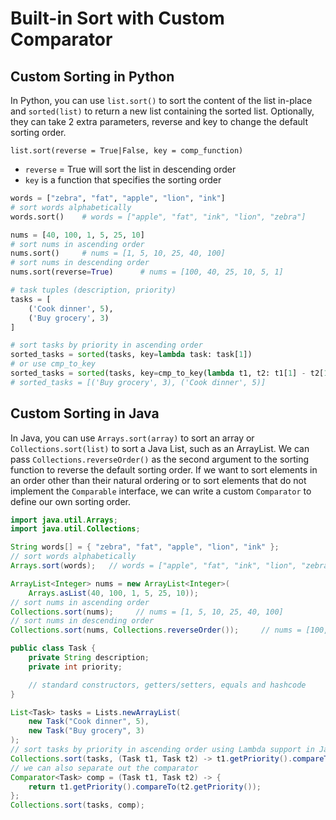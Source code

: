 # Built-in Sort with Custom Comparator

## Custom Sorting in Python

In Python, you can use `list.sort()` to sort the content of the list in-place and `sorted(list)` to return a new list containing the sorted list. Optionally, they can take 2 extra parameters, reverse and key to change the default sorting order.

`list.sort(reverse = True|False, key = comp_function)`

- `reverse` = True will sort the list in descending order
- `key` is a function that specifies the sorting order

```python
words = ["zebra", "fat", "apple", "lion", "ink"]
# sort words alphabetically
words.sort()    # words = ["apple", "fat", "ink", "lion", "zebra"]

nums = [40, 100, 1, 5, 25, 10]
# sort nums in ascending order
nums.sort()     # nums = [1, 5, 10, 25, 40, 100]
# sort nums in descending order
nums.sort(reverse=True)      # nums = [100, 40, 25, 10, 5, 1]

# task tuples (description, priority)
tasks = [
    ('Cook dinner', 5),
    ('Buy grocery', 3)
]

# sort tasks by priority in ascending order
sorted_tasks = sorted(tasks, key=lambda task: task[1])
# or use cmp_to_key
sorted_tasks = sorted(tasks, key=cmp_to_key(lambda t1, t2: t1[1] - t2[1]))
# sorted_tasks = [('Buy grocery', 3), ('Cook dinner', 5)]
```

## Custom Sorting in Java

In Java, you can use `Arrays.sort(array)` to sort an array or `Collections.sort(list)` to sort a Java List, such as an ArrayList. We can pass `Collections.reverseOrder()` as the second argument to the sorting function to reverse the default sorting order. If we want to sort elements in an order other than their natural ordering or to sort elements that do not implement the `Comparable` interface, we can write a custom `Comparator` to define our own sorting order.

```java
import java.util.Arrays;
import java.util.Collections;

String words[] = { "zebra", "fat", "apple", "lion", "ink" };
// sort words alphabetically
Arrays.sort(words);   // words = ["apple", "fat", "ink", "lion", "zebra"]

ArrayList<Integer> nums = new ArrayList<Integer>(
    Arrays.asList(40, 100, 1, 5, 25, 10));
// sort nums in ascending order
Collections.sort(nums);     // nums = [1, 5, 10, 25, 40, 100]
// sort nums in descending order
Collections.sort(nums, Collections.reverseOrder());     // nums = [100, 40, 25, 10, 5, 1]

public class Task {
    private String description;
    private int priority;

    // standard constructors, getters/setters, equals and hashcode
}

List<Task> tasks = Lists.newArrayList(
    new Task("Cook dinner", 5),
    new Task("Buy grocery", 3)
);
// sort tasks by priority in ascending order using Lambda support in Java 8
Collections.sort(tasks, (Task t1, Task t2) -> t1.getPriority().compareTo(t2.getPriority()));
// we can also separate out the comparator
Comparator<Task> comp = (Task t1, Task t2) -> {
    return t1.getPriority().compareTo(t2.getPriority());
};
Collections.sort(tasks, comp);
```
